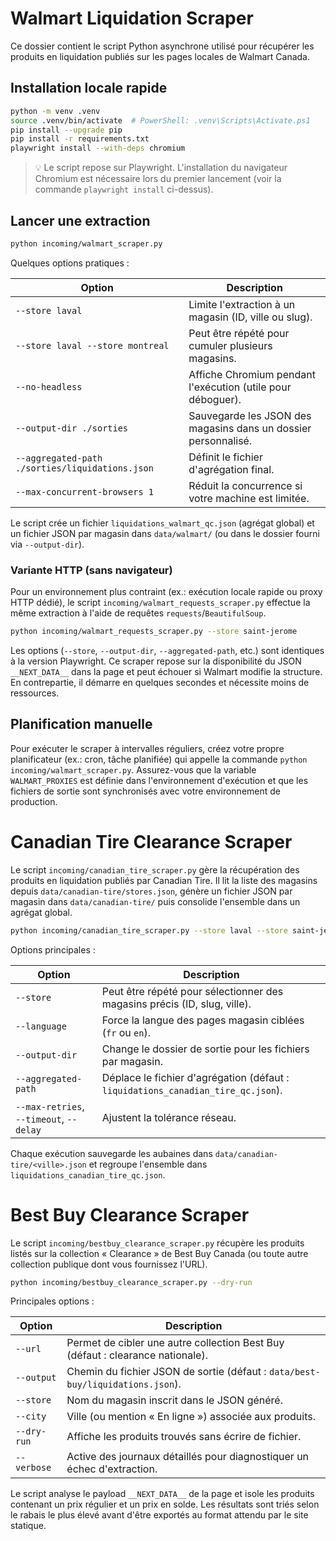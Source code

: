 # Walmart Liquidation Scraper

Ce dossier contient le script Python asynchrone utilisé pour récupérer les produits en liquidation publiés sur les pages locales de Walmart Canada.

## Installation locale rapide

```bash
python -m venv .venv
source .venv/bin/activate  # PowerShell: .venv\Scripts\Activate.ps1
pip install --upgrade pip
pip install -r requirements.txt
playwright install --with-deps chromium
```

> 💡 Le script repose sur Playwright. L'installation du navigateur Chromium est nécessaire lors du premier lancement (voir la commande `playwright install` ci-dessus).

## Lancer une extraction

```bash
python incoming/walmart_scraper.py
```

Quelques options pratiques :

| Option | Description |
| --- | --- |
| `--store laval` | Limite l'extraction à un magasin (ID, ville ou slug). |
| `--store laval --store montreal` | Peut être répété pour cumuler plusieurs magasins. |
| `--no-headless` | Affiche Chromium pendant l'exécution (utile pour déboguer). |
| `--output-dir ./sorties` | Sauvegarde les JSON des magasins dans un dossier personnalisé. |
| `--aggregated-path ./sorties/liquidations.json` | Définit le fichier d'agrégation final. |
| `--max-concurrent-browsers 1` | Réduit la concurrence si votre machine est limitée. |

Le script crée un fichier `liquidations_walmart_qc.json` (agrégat global) et un fichier JSON par magasin dans `data/walmart/` (ou dans le dossier fourni via `--output-dir`).

### Variante HTTP (sans navigateur)

Pour un environnement plus contraint (ex.: exécution locale rapide ou proxy HTTP dédié), le script `incoming/walmart_requests_scraper.py` effectue la même extraction à l'aide de requêtes `requests`/`BeautifulSoup`.

```bash
python incoming/walmart_requests_scraper.py --store saint-jerome
```

Les options (`--store`, `--output-dir`, `--aggregated-path`, etc.) sont identiques à la version Playwright. Ce scraper repose sur la disponibilité du JSON `__NEXT_DATA__` dans la page et peut échouer si Walmart modifie la structure. En contrepartie, il démarre en quelques secondes et nécessite moins de ressources.

## Planification manuelle

Pour exécuter le scraper à intervalles réguliers, créez votre propre planificateur (ex.: cron, tâche planifiée) qui appelle la commande `python incoming/walmart_scraper.py`. Assurez-vous que la variable `WALMART_PROXIES` est définie dans l'environnement d'exécution et que les fichiers de sortie sont synchronisés avec votre environnement de production.

# Canadian Tire Clearance Scraper

Le script `incoming/canadian_tire_scraper.py` gère la récupération des produits en liquidation publiés par Canadian Tire. Il lit la liste des magasins depuis `data/canadian-tire/stores.json`, génère un fichier JSON par magasin dans `data/canadian-tire/` puis consolide l'ensemble dans un agrégat global.

```bash
python incoming/canadian_tire_scraper.py --store laval --store saint-jerome
```

Options principales :

| Option | Description |
| --- | --- |
| `--store` | Peut être répété pour sélectionner des magasins précis (ID, slug, ville). |
| `--language` | Force la langue des pages magasin ciblées (`fr` ou `en`). |
| `--output-dir` | Change le dossier de sortie pour les fichiers par magasin. |
| `--aggregated-path` | Déplace le fichier d'agrégation (défaut : `liquidations_canadian_tire_qc.json`). |
| `--max-retries`, `--timeout`, `--delay` | Ajustent la tolérance réseau. |

Chaque exécution sauvegarde les aubaines dans `data/canadian-tire/<ville>.json` et regroupe l'ensemble dans `liquidations_canadian_tire_qc.json`.

# Best Buy Clearance Scraper

Le script `incoming/bestbuy_clearance_scraper.py` récupère les produits listés sur la
collection « Clearance » de Best Buy Canada (ou toute autre collection publique
dont vous fournissez l'URL).

```bash
python incoming/bestbuy_clearance_scraper.py --dry-run
```

Principales options :

| Option | Description |
| --- | --- |
| `--url` | Permet de cibler une autre collection Best Buy (défaut : clearance nationale). |
| `--output` | Chemin du fichier JSON de sortie (défaut : `data/best-buy/liquidations.json`). |
| `--store` | Nom du magasin inscrit dans le JSON généré. |
| `--city` | Ville (ou mention « En ligne ») associée aux produits. |
| `--dry-run` | Affiche les produits trouvés sans écrire de fichier. |
| `--verbose` | Active des journaux détaillés pour diagnostiquer un échec d'extraction. |

Le script analyse le payload `__NEXT_DATA__` de la page et isole les produits
contenant un prix régulier et un prix en solde. Les résultats sont triés selon
le rabais le plus élevé avant d'être exportés au format attendu par le site
statique.
